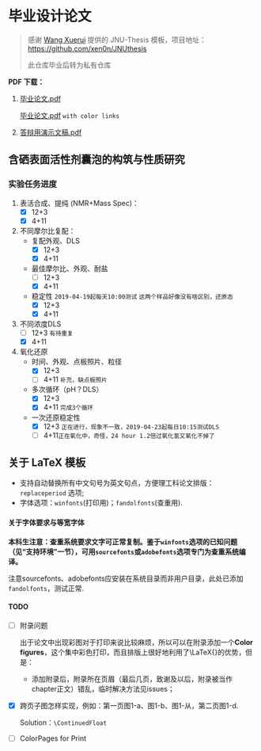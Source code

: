 # 毕业设计论文

> 感谢 [Wang Xuerui](https://github.com/xen0n) 提供的 JNU-Thesis 模板，项目地址：https://github.com/xen0n/JNUthesis
>
> 此仓库毕业后转为私有仓库

**PDF 下载：**

1. [毕业论文.pdf](https://raw.githubusercontent.com/mchen19/bachelor-thesis/master/bachelor.pdf)

   [毕业论文.pdf](https://raw.githubusercontent.com/mchen19/bachelor-thesis/master/bachelor-link.pdf) `with color links`

2. [答辩用演示文稿.pdf](https://raw.githubusercontent.com/mchen19/bachelor-thesis/master/beamer.pdf)

## 含硒表面活性剂囊泡的构筑与性质研究

### 实验任务进度

1. 表活合成、提纯 (NMR+Mass Spec)：
   - [x] 12+3
   - [x] 4+11
2. 不同摩尔比复配：
   + 复配外观、DLS
     - [x] 12+3
     - [x] 4+11
   + 最佳摩尔比、外观、耐盐
     - [ ] 12+3
     - [x] 4+11
   + 稳定性 `2019-04-19起每天10:00测试` `这两个样品好像没有啥区别，还原态` 
     - [x] 12+3
     - [x] 4+11
3. 不同浓度DLS
   - [ ] 12+3 `有待重复`
   - [x] 4+11
4. 氧化还原
   + 时间、外观、点板照片、粒径
     - [x] 12+3
     - [ ] 4+11 `补充，缺点板照片`
   + 多次循环（pH？DLS）
     - [x] 12+3
     - [x] 4+11 `完成3个循环`
   + 一次还原稳定性
     - [x] 12+3 `正在进行，现象不一致，2019-04-23起每日10:15测试DLS`
     - [ ] 4+11`正在氧化中，奇怪，24 hour 1.2倍过氧化氢又氧化不掉了`

## 关于 LaTeX 模板

* 支持自动替换所有中文句号为英文句点，方便理工科论文排版：`replaceperiod` 选项;
* 字体选项：`winfonts`(打印用)；`fandolfonts`(查重用).


#### 关于字体要求与等宽字体

**本科生注意：查重系统要求文字可正常复制。鉴于`winfonts`选项的已知问题（见“支持环境”一节），可用`sourcefonts`或`adobefonts`选项专门为查重系统编译。**

注意sourcefonts、adobefonts应安装在系统目录而非用户目录，此处已添加`fandolfonts`，测试正常.


#### TODO

- [ ] 附录问题

  出于论文中出现彩图对于打印来说比较麻烦，所以可以在附录添加一个**Color figures**，这个集中彩色打印，而且排版上很好地利用了\LaTeX{}​的优势，但是：

  + 添加附录后，附录所在页眉（最后几页，致谢及以后，附录被当作chapter正文）错乱，临时解决方法见issues；

- [x] 跨页子图怎样实现，例如：第一页图1-a、图1-b、图1-从，第二页图1-d.

  Solution：`\ContinuedFloat`

- [ ] ColorPages for Print

